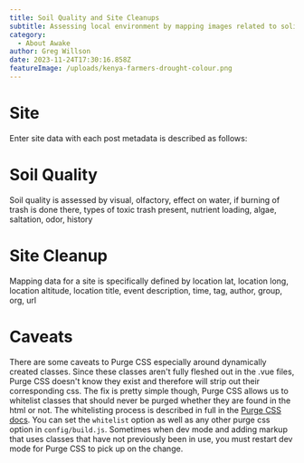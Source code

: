```yaml
---
title: Soil Quality and Site Cleanups
subtitle: Assessing local environment by mapping images related to solid waste, air and water pollution
category:
  - About Awake
author: Greg Willson
date: 2023-11-24T17:30:16.858Z
featureImage: /uploads/kenya-farmers-drought-colour.png
---
```


# Site 

Enter site data with each post metadata is described as follows: 

# Soil Quality

Soil quality is assessed by visual, olfactory, effect on water, if burning of trash is done there, types of toxic trash present, nutrient loading, algae, saltation, odor, history

#  Site Cleanup

Mapping data for a site is specifically defined by location lat, location long, location altitude, location title, event description, time, tag, author, group, org, url 






# Caveats

There are some caveats to Purge CSS especially around dynamically created classes. Since these classes aren't fully fleshed out in the .vue files, Purge CSS doesn't know they exist and therefore will strip out their  corresponding css. The fix is pretty simple though, Purge CSS allows us to whitelist classes that should never be purged whether they are found in the html or not. The whitelisting process is described in full in the [Purge CSS docs](https://www.purgecss.com/whitelisting). You can set the `whitelist` option as well as any other purge css option in `config/build.js`.
Sometimes when dev mode and adding markup that uses classes that have not previously been in use, you must restart dev mode for Purge CSS to pick up on the change. 
